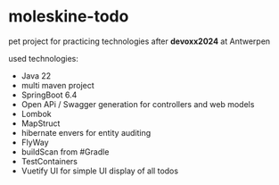 # moleskine-todo
pet project for practicing technologies after **devoxx2024** at Antwerpen

used technologies:
- Java 22
- multi maven project
- SpringBoot 6.4
- Open APi / Swagger generation for controllers and web models
- Lombok
- MapStruct
- hibernate envers for entity auditing
- FlyWay
- buildScan from #Gradle
- TestContainers
- Vuetify UI for simple UI display of all todos
